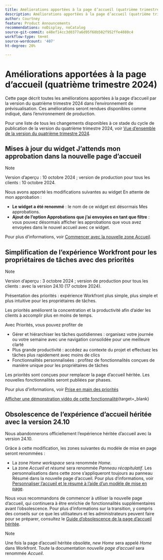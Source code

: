 ```yaml
---
title: Améliorations apportées à la page d’accueil (quatrième trimestre 2024)
description: Améliorations apportées à la page d’accueil (quatrième trimestre 2024)
author: Courtney
feature: Product Announcements
recommendations: noDisplay, noCatalog
source-git-commit: e48ef14cc3d0377a6d95f68b502f952ffe4880c4
workflow-type: tm+mt
source-wordcount: '407'
ht-degree: 20%

---
```


# Améliorations apportées à la page d’accueil (quatrième trimestre 2024)

Cette page décrit toutes les améliorations apportées à la page d’accueil par la version du quatrième trimestre 2024 dans l’environnement de prévisualisation. Ces améliorations seront rendues disponibles comme indiqué, dans l’environnement de production.

Pour une liste de tous les changements disponibles à ce stade du cycle de publication de la version du quatrième trimestre 2024, voir [Vue d’ensemble de la version du quatrième trimestre 2024](/help/quicksilver/product-announcements/product-releases/24-q4-release-activity/24-q4-release-overview.md).

## Mises à jour du widget J’attends mon approbation dans la nouvelle page d’accueil

>[!NOTE]
>
>Version d’aperçu : 10 octobre 2024 ; version de production pour tous les clients : 10 octobre 2024.

Nous avons apporté les modifications suivantes au widget En attente de mon approbation :

* **Le widget a été renommé** : le nom de ce widget est désormais Mes approbations.
* **Ajout de l’option Approbations que j’ai envoyées en tant que filtre** : vous pouvez désormais afficher les approbations que vous avez envoyées dans le nouvel accueil avec ce widget.

Pour plus d’informations, voir [Commencer avec la nouvelle zone Accueil](/help/quicksilver/workfront-basics/using-home/new-home/get-started-with-new-home.md).

## Simplification de l’expérience Workfront pour les propriétaires de tâches avec des priorités

>[!NOTE]
>
>Version d’aperçu : 3 octobre 2024 ; version de production pour tous les clients : avec la version 24.10 (17 octobre 2024).

Présentation des priorités : expérience Workfront plus simple, plus simple et plus intuitive pour les propriétaires de tâches.

Les priorités améliorent la concentration et la productivité afin d’aider les clients à accomplir plus en moins de temps.

Avec Priorités, vous pouvez profiter de

* Gérer et hiérarchiser les tâches quotidiennes : organisez votre journée ou votre semaine avec une navigation consolidée pour une meilleure clarté
* Plus grande productivité : accédez au contexte du projet et effectuez les tâches plus rapidement avec moins de clics
* Fonctionnalités personnalisées : profitez de fonctionnalités conçues de manière unique pour les propriétaires de tâches

Les priorités sont conçues pour remplacer la page d’accueil héritée. Les nouvelles fonctionnalités seront publiées par phases.

Pour plus d’informations, voir [Prise en main des priorités](/help/quicksilver/workfront-basics/priorities/get-started-with-priorities.md)

[Afficher une démonstration vidéo de cette fonctionnalité](https://video.tv.adobe.com/v/3434848/){target=_blank}

## Obsolescence de l’expérience d’accueil héritée avec la version 24.10

Nous abandonnerons officiellement l’expérience héritée d’accueil avec la version 24.10.

Grâce à cette modification, les zones suivantes du modèle de mise en page seront renommées :

* La zone _Home workspace_ sera renommée _Home_.
* La zone _Accueil et résumé_ sera renommée _Panneau récapitulatif_. Les personnalisations dans cette zone s’appliqueront toujours au panneau Résumé dans la nouvelle page d’accueil. Pour plus d’informations, voir [Personnaliser l’accueil et le résumé à l’aide d’un modèle de mise en page](/help/quicksilver/administration-and-setup/customize-workfront/use-layout-templates/customize-home-summary-layout-template.md).

Nous vous recommandons de commencer à utiliser la nouvelle page d’accueil, qui continuera à être enrichie de fonctionnalités supplémentaires avant l’obsolescence. Pour plus d’informations sur la transition, y compris des conseils sur ce que les utilisateurs et les administrateurs peuvent faire pour se préparer, consultez le [Guide d’obsolescence de la page d’accueil héritée](/help/quicksilver/product-announcements/announcements/legacy-home-deprecation.md).

>[!NOTE]
>
>Une fois la page d’accueil héritée obsolète, _new Home_ sera appelé _Home_ dans Workfront. Toute la documentation _nouvelle page d’accueil_ sera renommée _Accueil_.
